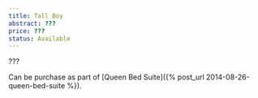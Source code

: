 ```yaml
---
title: Tall Boy
abstract: ???
price: ???
status: Available
---
```

???

Can be purchase as part of [Queen Bed Suite]({% post_url 2014-08-26-queen-bed-suite %}).
